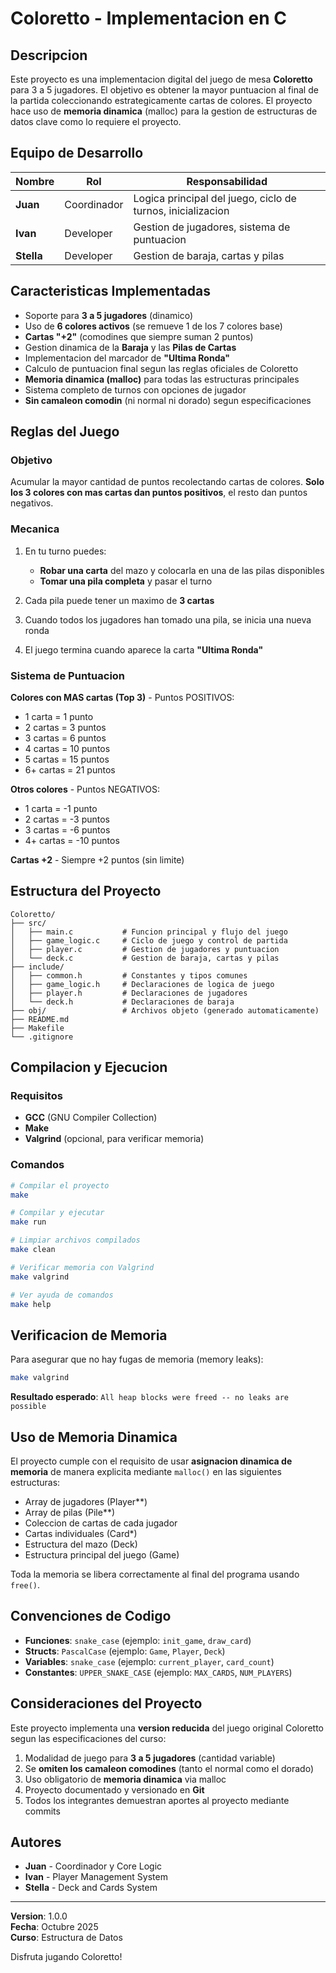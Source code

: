 # Coloretto - Implementacion en C

## Descripcion

Este proyecto es una implementacion digital del juego de mesa **Coloretto** para 3 a 5 jugadores. El objetivo es obtener la mayor puntuacion al final de la partida coleccionando estrategicamente cartas de colores. El proyecto hace uso de **memoria dinamica** (malloc) para la gestion de estructuras de datos clave como lo requiere el proyecto.

## Equipo de Desarrollo

| Nombre | Rol | Responsabilidad |
|--------|-----|-----------------|
| **Juan** | Coordinador | Logica principal del juego, ciclo de turnos, inicializacion |
| **Ivan** | Developer | Gestion de jugadores, sistema de puntuacion |
| **Stella** | Developer | Gestion de baraja, cartas y pilas |

## Caracteristicas Implementadas

- Soporte para **3 a 5 jugadores** (dinamico)
- Uso de **6 colores activos** (se remueve 1 de los 7 colores base)
- **Cartas "+2"** (comodines que siempre suman 2 puntos)
- Gestion dinamica de la **Baraja** y las **Pilas de Cartas**
- Implementacion del marcador de **"Ultima Ronda"**
- Calculo de puntuacion final segun las reglas oficiales de Coloretto
- **Memoria dinamica (malloc)** para todas las estructuras principales
- Sistema completo de turnos con opciones de jugador
- **Sin camaleon comodin** (ni normal ni dorado) segun especificaciones

## Reglas del Juego

### Objetivo
Acumular la mayor cantidad de puntos recolectando cartas de colores. **Solo los 3 colores con mas cartas dan puntos positivos**, el resto dan puntos negativos.

### Mecanica
1. En tu turno puedes:
   - **Robar una carta** del mazo y colocarla en una de las pilas disponibles
   - **Tomar una pila completa** y pasar el turno

2. Cada pila puede tener un maximo de **3 cartas**

3. Cuando todos los jugadores han tomado una pila, se inicia una nueva ronda

4. El juego termina cuando aparece la carta **"Ultima Ronda"**

### Sistema de Puntuacion

**Colores con MAS cartas (Top 3)** - Puntos POSITIVOS:
- 1 carta = 1 punto
- 2 cartas = 3 puntos
- 3 cartas = 6 puntos
- 4 cartas = 10 puntos
- 5 cartas = 15 puntos
- 6+ cartas = 21 puntos

**Otros colores** - Puntos NEGATIVOS:
- 1 carta = -1 punto
- 2 cartas = -3 puntos
- 3 cartas = -6 puntos
- 4+ cartas = -10 puntos

**Cartas +2** - Siempre +2 puntos (sin limite)

## Estructura del Proyecto

```
Coloretto/
├── src/
│   ├── main.c           # Funcion principal y flujo del juego
│   ├── game_logic.c     # Ciclo de juego y control de partida
│   ├── player.c         # Gestion de jugadores y puntuacion
│   └── deck.c           # Gestion de baraja, cartas y pilas
├── include/
│   ├── common.h         # Constantes y tipos comunes
│   ├── game_logic.h     # Declaraciones de logica de juego
│   ├── player.h         # Declaraciones de jugadores
│   └── deck.h           # Declaraciones de baraja
├── obj/                 # Archivos objeto (generado automaticamente)
├── README.md
├── Makefile
└── .gitignore
```

## Compilacion y Ejecucion

### Requisitos
- **GCC** (GNU Compiler Collection)
- **Make**
- **Valgrind** (opcional, para verificar memoria)

### Comandos
```bash
# Compilar el proyecto
make

# Compilar y ejecutar
make run

# Limpiar archivos compilados
make clean

# Verificar memoria con Valgrind
make valgrind

# Ver ayuda de comandos
make help
```

## Verificacion de Memoria

Para asegurar que no hay fugas de memoria (memory leaks):

```bash
make valgrind
```

**Resultado esperado**: `All heap blocks were freed -- no leaks are possible`

## Uso de Memoria Dinamica

El proyecto cumple con el requisito de usar **asignacion dinamica de memoria** de manera explicita mediante `malloc()` en las siguientes estructuras:

- Array de jugadores (Player**)
- Array de pilas (Pile**)
- Coleccion de cartas de cada jugador
- Cartas individuales (Card*)
- Estructura del mazo (Deck)
- Estructura principal del juego (Game)

Toda la memoria se libera correctamente al final del programa usando `free()`.

## Convenciones de Codigo

- **Funciones**: `snake_case` (ejemplo: `init_game`, `draw_card`)
- **Structs**: `PascalCase` (ejemplo: `Game`, `Player`, `Deck`)
- **Variables**: `snake_case` (ejemplo: `current_player`, `card_count`)
- **Constantes**: `UPPER_SNAKE_CASE` (ejemplo: `MAX_CARDS`, `NUM_PLAYERS`)

## Consideraciones del Proyecto

Este proyecto implementa una **version reducida** del juego original Coloretto segun las especificaciones del curso:

1. Modalidad de juego para **3 a 5 jugadores** (cantidad variable)
2. Se **omiten los camaleon comodines** (tanto el normal como el dorado)
3. Uso obligatorio de **memoria dinamica** via malloc
4. Proyecto documentado y versionado en **Git**
5. Todos los integrantes demuestran aportes al proyecto mediante commits

## Autores

- **Juan** - Coordinador y Core Logic
- **Ivan** - Player Management System
- **Stella** - Deck and Cards System

---

**Version**: 1.0.0  
**Fecha**: Octubre 2025  
**Curso**: Estructura de Datos

Disfruta jugando Coloretto!
